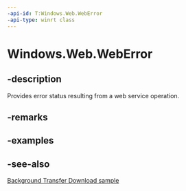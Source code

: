 ```yaml
---
-api-id: T:Windows.Web.WebError
-api-type: winrt class
---
```


<!-- Class syntax.
public class WebError 
-->

# Windows.Web.WebError

## -description
Provides error status resulting from a web service operation.

## -remarks

## -examples

## -see-also
[Background Transfer Download sample](http://go.microsoft.com/fwlink/p/?linkid=245064)